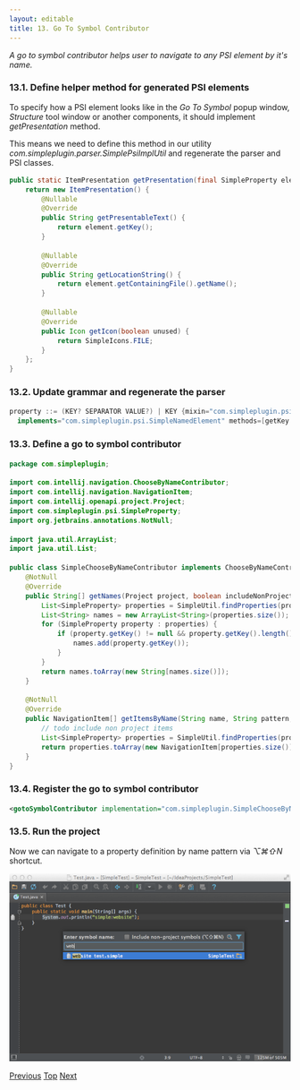 ```yaml
---
layout: editable
title: 13. Go To Symbol Contributor
---
```


*A go to symbol contributor helps user to navigate to any PSI element by it's name.*

### 13.1. Define helper method for generated PSI elements

To specify how a PSI element looks like in the *Go To Symbol* popup window, *Structure* tool window or another components, it should implement *getPresentation* method.

This means we need to define this method in our utility *com.simpleplugin.parser.SimplePsiImplUtil* and regenerate the parser and PSI classes.

```java
public static ItemPresentation getPresentation(final SimpleProperty element) {
    return new ItemPresentation() {
        @Nullable
        @Override
        public String getPresentableText() {
            return element.getKey();
        }

        @Nullable
        @Override
        public String getLocationString() {
            return element.getContainingFile().getName();
        }

        @Nullable
        @Override
        public Icon getIcon(boolean unused) {
            return SimpleIcons.FILE;
        }
    };
}
```

### 13.2. Update grammar and regenerate the parser

```java
property ::= (KEY? SEPARATOR VALUE?) | KEY {mixin="com.simpleplugin.psi.impl.SimpleNamedElementImpl"
  implements="com.simpleplugin.psi.SimpleNamedElement" methods=[getKey getValue getName setName getNameIdentifier getPresentation]}
```

### 13.3. Define a go to symbol contributor

```java
package com.simpleplugin;

import com.intellij.navigation.ChooseByNameContributor;
import com.intellij.navigation.NavigationItem;
import com.intellij.openapi.project.Project;
import com.simpleplugin.psi.SimpleProperty;
import org.jetbrains.annotations.NotNull;

import java.util.ArrayList;
import java.util.List;

public class SimpleChooseByNameContributor implements ChooseByNameContributor {
    @NotNull
    @Override
    public String[] getNames(Project project, boolean includeNonProjectItems) {
        List<SimpleProperty> properties = SimpleUtil.findProperties(project);
        List<String> names = new ArrayList<String>(properties.size());
        for (SimpleProperty property : properties) {
            if (property.getKey() != null && property.getKey().length() > 0) {
                names.add(property.getKey());
            }
        }
        return names.toArray(new String[names.size()]);
    }

    @NotNull
    @Override
    public NavigationItem[] getItemsByName(String name, String pattern, Project project, boolean includeNonProjectItems) {
        // todo include non project items
        List<SimpleProperty> properties = SimpleUtil.findProperties(project, name);
        return properties.toArray(new NavigationItem[properties.size()]);
    }
}
```

### 13.4. Register the go to symbol contributor

```xml
<gotoSymbolContributor implementation="com.simpleplugin.SimpleChooseByNameContributor"/>
```

### 13.5. Run the project

Now we can navigate to a property definition by name pattern via *⌥⌘⇧N* shortcut.

![Go To Symbol](img/go_to_symbol.png)

[Previous](folding_builder.html)
[Top](cls_tutorial.html)
[Next](structure_view_factory)
